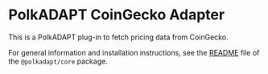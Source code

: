 # PolkADAPT CoinGecko Adapter

This is a PolkADAPT plug-in to fetch pricing data from CoinGecko.

For general information and installation instructions, see the [README](https://github.com/polkascan/polkadapt/tree/main/projects/core#readme) file of the `@polkadapt/core` package.
